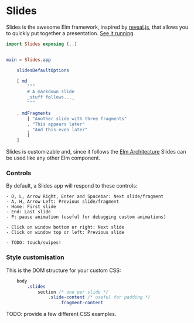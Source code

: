 Slides
======

Slides is the awesome Elm framework, inspired by [reveal.js](http://lab.hakim.se/reveal-js/), that allows you to quickly
put together a presentation. [See it running](http://xarvh.github.io/talk-elm/).

```elm
import Slides exposing (..)


main = Slides.app

    slidesDefaultOptions

    [ md
        """
        # A markdown slide
        _stuff follows..._
        """

    , mdFragments
        [ "Another slide with three fragments"
        , "This appears later"
        , "And this even later"
        ]
    ]
```

Slides is customizable and, since it follows the [Elm Architecture](http://guide.elm-lang.org/architecture/index.html)
Slides can be used like any other Elm component.


### Controls
By default, a Slides app will respond to these controls:

    - D, L, Arrow Right, Enter and Spacebar: Next slide/fragment
    - A, H, Arrow Left: Previous slide/fragment
    - Home: First slide
    - End: Last slide
    - P: pause animation (useful for debugging custom animations)

    - Click on window bottom or right: Next slide
    - Click on window top or left: Previous slide

    - TODO: touch/swipes!


### Style customisation
This is the DOM structure for your custom CSS:
```css
    body
        .slides
            section /* one per slide */
                .slide-content /* useful for padding */
                    .fragment-content
```

TODO: provide a few different CSS examples.
